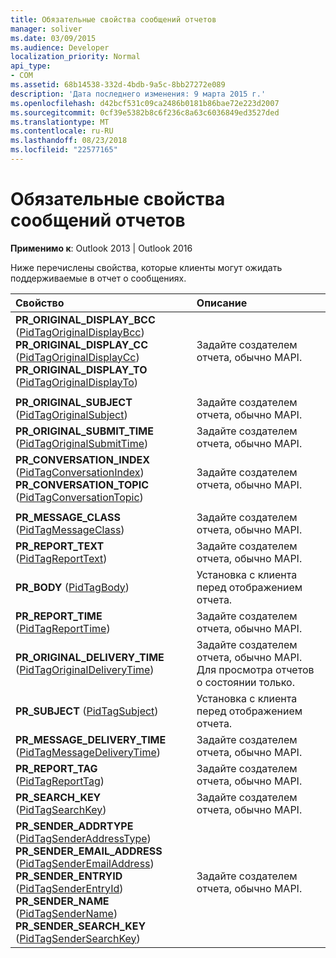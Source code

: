 ```yaml
---
title: Обязательные свойства сообщений отчетов
manager: soliver
ms.date: 03/09/2015
ms.audience: Developer
localization_priority: Normal
api_type:
- COM
ms.assetid: 68b14538-332d-4bdb-9a5c-8bb27272e089
description: 'Дата последнего изменения: 9 марта 2015 г.'
ms.openlocfilehash: d42bcf531c09ca2486b0181b86bae72e223d2007
ms.sourcegitcommit: 0cf39e5382b8c6f236c8a63c6036849ed3527ded
ms.translationtype: MT
ms.contentlocale: ru-RU
ms.lasthandoff: 08/23/2018
ms.locfileid: "22577165"
---
```

# <a name="required-report-message-properties"></a>Обязательные свойства сообщений отчетов

  
  
**Применимо к**: Outlook 2013 | Outlook 2016 
  
Ниже перечислены свойства, которые клиенты могут ожидать поддерживаемые в отчет о сообщениях.
  
|**Свойство**|**Описание**|
|:-----|:-----|
|**PR_ORIGINAL_DISPLAY_BCC** ([PidTagOriginalDisplayBcc](pidtagoriginaldisplaybcc-canonical-property.md))  <br/> **PR_ORIGINAL_DISPLAY_CC** ([PidTagOriginalDisplayCc](pidtagoriginaldisplaycc-canonical-property.md))  <br/> **PR_ORIGINAL_DISPLAY_TO** ([PidTagOriginalDisplayTo](pidtagoriginaldisplayto-canonical-property.md))  <br/> |Задайте создателем отчета, обычно MAPI.  <br/> |
|||
|**PR_ORIGINAL_SUBJECT** ([PidTagOriginalSubject](pidtagoriginalsubject-canonical-property.md))  <br/> |Задайте создателем отчета, обычно MAPI.  <br/> |
|**PR_ORIGINAL_SUBMIT_TIME** ([PidTagOriginalSubmitTime](pidtagoriginalsubmittime-canonical-property.md))  <br/> |Задайте создателем отчета, обычно MAPI.  <br/> |
|**PR_CONVERSATION_INDEX** ([PidTagConversationIndex](pidtagconversationindex-canonical-property.md))  <br/> **PR_CONVERSATION_TOPIC** ([PidTagConversationTopic](pidtagconversationtopic-canonical-property.md))  <br/> |Задайте создателем отчета, обычно MAPI.  <br/> |
|||
|**PR_MESSAGE_CLASS** ([PidTagMessageClass](pidtagmessageclass-canonical-property.md))  <br/> |Задайте создателем отчета, обычно MAPI.  <br/> |
|**PR_REPORT_TEXT** ([PidTagReportText](pidtagreporttext-canonical-property.md))  <br/> |Задайте создателем отчета, обычно MAPI.  <br/> |
|**PR_BODY** ([PidTagBody](pidtagbody-canonical-property.md))  <br/> |Установка с клиента перед отображением отчета.  <br/> |
|**PR_REPORT_TIME** ([PidTagReportTime](pidtagreporttime-canonical-property.md))  <br/> |Задайте создателем отчета, обычно MAPI.  <br/> |
|**PR_ORIGINAL_DELIVERY_TIME** ([PidTagOriginalDeliveryTime](pidtagoriginaldeliverytime-canonical-property.md))  <br/> |Задайте создателем отчета, обычно MAPI. Для просмотра отчетов о состоянии только.  <br/> |
|**PR_SUBJECT** ([PidTagSubject](pidtagsubject-canonical-property.md))  <br/> |Установка с клиента перед отображением отчета.  <br/> |
|**PR_MESSAGE_DELIVERY_TIME** ([PidTagMessageDeliveryTime](pidtagmessagedeliverytime-canonical-property.md))  <br/> |Задайте создателем отчета, обычно MAPI.  <br/> |
|**PR_REPORT_TAG** ([PidTagReportTag](pidtagreporttag-canonical-property.md))  <br/> |Задайте создателем отчета, обычно MAPI.  <br/> |
|**PR_SEARCH_KEY** ([PidTagSearchKey](pidtagsearchkey-canonical-property.md))  <br/> |Задайте создателем отчета, обычно MAPI.  <br/> |
|**PR_SENDER_ADDRTYPE** ([PidTagSenderAddressType](pidtagsenderaddresstype-canonical-property.md))  <br/> **PR_SENDER_EMAIL_ADDRESS** ([PidTagSenderEmailAddress](pidtagsenderemailaddress-canonical-property.md))  <br/> **PR_SENDER_ENTRYID** ([PidTagSenderEntryId](pidtagsenderentryid-canonical-property.md))  <br/> **PR_SENDER_NAME** ([PidTagSenderName](pidtagsendername-canonical-property.md))  <br/> **PR_SENDER_SEARCH_KEY** ([PidTagSenderSearchKey](pidtagsendersearchkey-canonical-property.md))  <br/> |Задайте создателем отчета, обычно MAPI.  <br/> |
   

